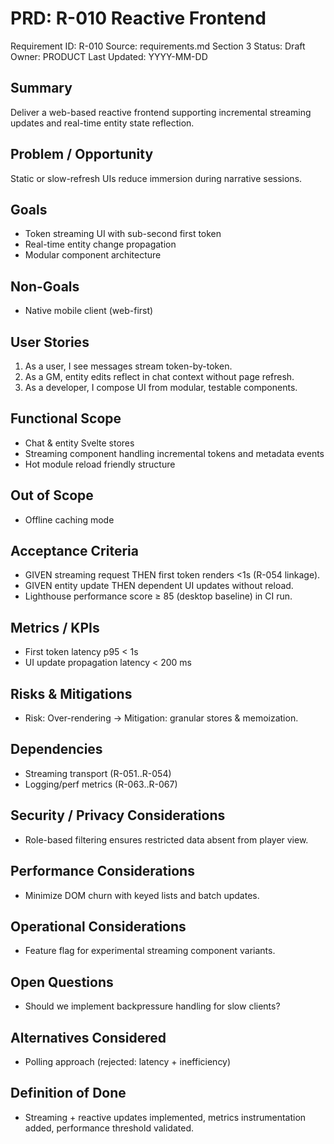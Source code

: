 # PRD: R-010 Reactive Frontend

Requirement ID: R-010
Source: requirements.md Section 3
Status: Draft
Owner: PRODUCT
Last Updated: YYYY-MM-DD

## Summary

Deliver a web-based reactive frontend supporting incremental streaming updates and real-time entity state reflection.

## Problem / Opportunity

Static or slow-refresh UIs reduce immersion during narrative sessions.

## Goals

- Token streaming UI with sub-second first token
- Real-time entity change propagation
- Modular component architecture

## Non-Goals

- Native mobile client (web-first)

## User Stories

1. As a user, I see messages stream token-by-token.
2. As a GM, entity edits reflect in chat context without page refresh.
3. As a developer, I compose UI from modular, testable components.

## Functional Scope

- Chat & entity Svelte stores
- Streaming component handling incremental tokens and metadata events
- Hot module reload friendly structure

## Out of Scope

- Offline caching mode

## Acceptance Criteria

- GIVEN streaming request THEN first token renders <1s (R-054 linkage).
- GIVEN entity update THEN dependent UI updates without reload.
- Lighthouse performance score ≥ 85 (desktop baseline) in CI run.

## Metrics / KPIs

- First token latency p95 < 1s
- UI update propagation latency < 200 ms

## Risks & Mitigations

- Risk: Over-rendering → Mitigation: granular stores & memoization.

## Dependencies

- Streaming transport (R-051..R-054)
- Logging/perf metrics (R-063..R-067)

## Security / Privacy Considerations

- Role-based filtering ensures restricted data absent from player view.

## Performance Considerations

- Minimize DOM churn with keyed lists and batch updates.

## Operational Considerations

- Feature flag for experimental streaming component variants.

## Open Questions

- Should we implement backpressure handling for slow clients?

## Alternatives Considered

- Polling approach (rejected: latency + inefficiency)

## Definition of Done

- Streaming + reactive updates implemented, metrics instrumentation added, performance threshold validated.
